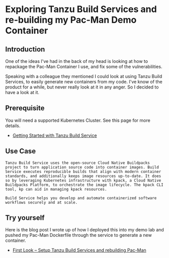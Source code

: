 # Exploring Tanzu Build Services and re-building my Pac-Man Demo Container

## Introduction

One of the ideas I've had in the back of my head is looking at how to repackage the Pac-Man Container I use, and fix some of the vulnerabilities. 

Speaking with a colleague they mentioned I could look at using Tanzu Build Services, to easily generate new containers from my code. I've know of the product for a while, but never really look at it in any anger. So I decided to have a look at it.
## Prerequisite

You will need a supported Kubernetes Cluster. See this page for more details.
- [Getting Started with Tanzu Build Service](https://docs.vmware.com/en/Tanzu-Build-Service/1.3/vmware-tanzu-build-service-v13/GUID-getting-started.html#install-rbac)
## Use Case

````
Tanzu Build Service uses the open-source Cloud Native Buildpacks project to turn application source code into container images. Build Service executes reproducible builds that align with modern container standards, and additionally keeps image resources up-to-date. It does so by leveraging Kubernetes infrastructure with kpack, a Cloud Native Buildpacks Platform, to orchestrate the image lifecycle. The kpack CLI tool, kp can aid in managing kpack resources.

Build Service helps you develop and automate containerized software workflows securely and at scale.
````
## Try yourself

Here is the blog post I wrote up of how I deployed this into my demo lab and pushed my Pac-Man Dockerfile through the service to generate a new container. 

- [First Look – Setup Tanzu Build Services and rebuilding Pac-Man](https://veducate.co.uk/tanzu-build-services-rebuilding-pac-man/)